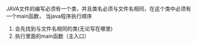 JAVA文件的编写必须有一个类，并且类名必须与文件名相同，在这个类中必须有一个main函数，
  当java程序执行顺序
  1. 会先找到与文件名相同的类(无论写在哪里)
  2. 执行里面的main函数（主入口）